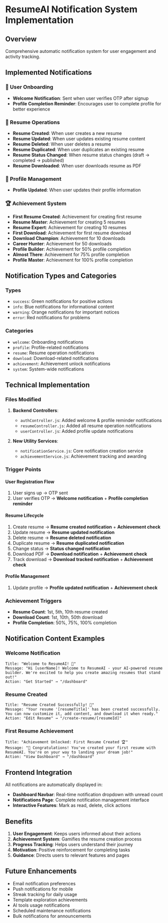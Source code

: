 # ResumeAI Notification System Implementation

## Overview
Comprehensive automatic notification system for user engagement and activity tracking.

## Implemented Notifications

### 🎉 User Onboarding
- **Welcome Notification**: Sent when user verifies OTP after signup
- **Profile Completion Reminder**: Encourages user to complete profile for better experience

### 📄 Resume Operations
- **Resume Created**: When user creates a new resume
- **Resume Updated**: When user updates existing resume content
- **Resume Deleted**: When user deletes a resume
- **Resume Duplicated**: When user duplicates an existing resume
- **Resume Status Changed**: When resume status changes (draft → completed → published)
- **Resume Downloaded**: When user downloads resume as PDF

### 👤 Profile Management
- **Profile Updated**: When user updates their profile information

### 🏆 Achievement System
- **First Resume Created**: Achievement for creating first resume
- **Resume Master**: Achievement for creating 5 resumes
- **Resume Expert**: Achievement for creating 10 resumes
- **First Download**: Achievement for first resume download
- **Download Champion**: Achievement for 10 downloads
- **Career Hunter**: Achievement for 50 downloads
- **Profile Builder**: Achievement for 50% profile completion
- **Almost There**: Achievement for 75% profile completion
- **Profile Master**: Achievement for 100% profile completion

## Notification Types and Categories

### Types
- `success`: Green notifications for positive actions
- `info`: Blue notifications for informational content
- `warning`: Orange notifications for important notices
- `error`: Red notifications for problems

### Categories
- `welcome`: Onboarding notifications
- `profile`: Profile-related notifications
- `resume`: Resume operation notifications
- `download`: Download-related notifications
- `achievement`: Achievement unlock notifications
- `system`: System-wide notifications

## Technical Implementation

### Files Modified
1. **Backend Controllers**:
   - `authController.js`: Added welcome & profile reminder notifications
   - `resumeController.js`: Added all resume operation notifications
   - `userController.js`: Added profile update notifications

2. **New Utility Services**:
   - `notificationService.js`: Core notification creation service
   - `achievementService.js`: Achievement tracking and awarding

### Trigger Points

#### User Registration Flow
1. User signs up → OTP sent
2. User verifies OTP → **Welcome notification** + **Profile completion reminder**

#### Resume Lifecycle
1. Create resume → **Resume created notification** + **Achievement check**
2. Update resume → **Resume updated notification**
3. Delete resume → **Resume deleted notification**
4. Duplicate resume → **Resume duplicated notification**
5. Change status → **Status changed notification**
6. Download PDF → **Download notification** + **Achievement check**
7. Track download → **Download tracked notification** + **Achievement check**

#### Profile Management
1. Update profile → **Profile updated notification** + **Achievement check**

### Achievement Triggers
- **Resume Count**: 1st, 5th, 10th resume created
- **Download Count**: 1st, 10th, 50th download
- **Profile Completion**: 50%, 75%, 100% completion

## Notification Content Examples

### Welcome Notification
```
Title: "Welcome to ResumeAI! 🎉"
Message: "Hi [userName]! Welcome to ResumeAI - your AI-powered resume builder. We're excited to help you create amazing resumes that stand out!"
Action: "Get Started" → "/dashboard"
```

### Resume Created
```
Title: "Resume Created Successfully! 📄"
Message: "Your resume '[resumeTitle]' has been created successfully. You can now customize it, add content, and download it when ready."
Action: "Edit Resume" → "/create-resume/[resumeId]"
```

### First Resume Achievement
```
Title: "Achievement Unlocked: First Resume Created 🏆"
Message: "🎉 Congratulations! You've created your first resume with ResumeAI. You're on your way to landing your dream job!"
Action: "View Dashboard" → "/dashboard"
```

## Frontend Integration
All notifications are automatically displayed in:
- **Dashboard Navbar**: Real-time notification dropdown with unread count
- **Notifications Page**: Complete notification management interface
- **Interactive Features**: Mark as read, delete, click actions

## Benefits
1. **User Engagement**: Keeps users informed about their actions
2. **Achievement System**: Gamifies the resume creation process
3. **Progress Tracking**: Helps users understand their journey
4. **Motivation**: Positive reinforcement for completing tasks
5. **Guidance**: Directs users to relevant features and pages

## Future Enhancements
- Email notification preferences
- Push notifications for mobile
- Streak tracking for daily usage
- Template exploration achievements
- AI tools usage notifications
- Scheduled maintenance notifications
- Bulk notifications for announcements